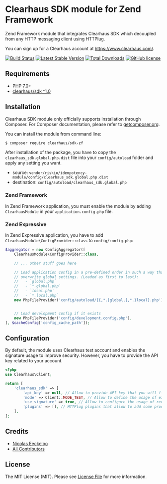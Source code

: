 Clearhaus SDK module for Zend Framework
=======================================

Zend Framework module that integrates Clearhaus SDK which decoupled from any HTTP messaging client using HTTPlug.

You can sign up for a Clearhaus account at https://www.clearhaus.com/.

[![Build Status](https://img.shields.io/travis/RiskioFr/clearhaus-sdk-php-zf.svg?style=flat-square)](http://travis-ci.org/RiskioFr/clearhaus-sdk-php-zf)
[![Latest Stable Version](http://img.shields.io/packagist/v/clearhaus/sdk-zf.svg?style=flat-square)](https://packagist.org/packages/clearhaus/sdk-zf)
[![Total Downloads](http://img.shields.io/packagist/dt/clearhaus/sdk-zf.svg?style=flat-square)](https://packagist.org/packages/clearhaus/sdk-zf)
[![GitHub license](https://img.shields.io/github/license/RiskioFr/clearhaus-sdk-php-zf.svg?style=flat-square)](https://github.com/RiskioFr/clearhaus-sdk-php-zf/blob/master/LICENSE)

## Requirements

* PHP 7.0+
* [clearhaus/sdk ^1.0](https://github.com/RiskioFr/clearhaus-sdk-php)

## Installation

Clearhaus SDK module only officially supports installation through Composer. For Composer documentation, please refer to
[getcomposer.org](http://getcomposer.org/).

You can install the module from command line:

```sh
$ composer require clearhaus/sdk-zf
```

After installation of the package, you have to copy the `clearhaus_sdk.global.php.dist` file into
your `config/autoload` folder and apply any setting you want.

- source: `vendor/riskio/idempotency-module/config/clearhaus_sdk.global.php.dist`
- destination: `config/autoload/clearhaus_sdk.global.php`

### Zend Framework

In Zend Framework application, you must enable the module by adding `ClearhausModule` in your `application.config.php` file.

### Zend Expressive

In Zend Expressive application, you have to add `ClearhausModule\ConfigProvider::class` to `config/config.php`:

```php
$aggregator = new ConfigAggregator([
    ClearhausModule\ConfigProvider::class,

    // ... other stuff goes here

    // Load application config in a pre-defined order in such a way that local settings
    // overwrite global settings. (Loaded as first to last):
    //   - `global.php`
    //   - `*.global.php`
    //   - `local.php`
    //   - `*.local.php`
    new PhpFileProvider('config/autoload/{{,*.}global,{,*.}local}.php'),


    // Load development config if it exists
    new PhpFileProvider('config/development.config.php'),
], $cacheConfig['config_cache_path']);
```

## Configuration

By default, the module uses Clearhaus test account and enables the signature usage to improve security. However, you have to provide the API key related to your account.

```php
<?php
use Clearhaus\Client;

return [
    'clearhaus_sdk' => [
        'api_key' => null, // Allow to provide API key that you will find in your account
        'mode' => Client::MODE_TEST, // Allow to define the usage of either test or live accounts
        'use_signature' => true, // Allow to configure the usage of request signature
        'plugins' => [], // HTTPlug plugins that allow to add some processing logic
    ],
];
```

## Credits

- [Nicolas Eeckeloo](https://github.com/neeckeloo)
- [All Contributors](https://github.com/RiskioFr/clearhaus-sdk-php-zf/contributors)


## License

The MIT License (MIT). Please see [License File](https://github.com/RiskioFr/clearhaus-sdk-php-zf/blob/master/LICENSE) for more information.
